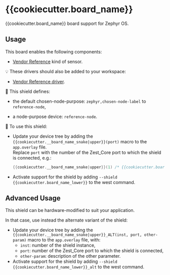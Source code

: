 # {{cookiecutter.board_name}}

{{cookiecutter.board_name}} board support for Zephyr OS.

## Usage

This board enables the following components:

- [Vendor Reference](https://link-to-component) kind of sensor.

:bulb: These drivers should also be added to your workspace:

- [Vendor Reference driver](https://link-to-repository).

:pushpin: This shield defines:

- the default chosen-node-purpose: `zephyr,chosen-node-label` to `reference-node`,
<!-- Get chosen node purpose and chosen node label from [Zephyr documentation](https://docs.zephyrproject.org/latest/build/dts/api/api.html#zephyr-specific-chosen-nodes). -->
- a node-purpose device: `reference-node`.

:triangular_ruler: To use this shield:

- Update your device tree by adding the `{{cookiecutter.__board_name_snake|upper}}(port)` macro to the `app.overlay` file.\
  Replace `port` with the number of the Zest_Core port to which the shield is connected, e.g.:
  
  ```c
  {{cookiecutter.__board_name_snake|upper}}(1) /* {{cookiecutter.board_name}} connected to Zest_Core first port */
  ```

- Activate support for the shield by adding `--shield {{cookiecutter.board_name_lower}}` to the west command.

## Advanced Usage

This shield can be hardware-modified to suit your application.

In that case, use instead the alternate variant of the shield:

- Update your device tree by adding the `{{cookiecutter.__board_name_snake|upper}}_ALT(inst, port, other-param)` macro to the `app.overlay` file, with:
  - `inst`: number of the shield instance,
  - `port`: number of the Zest_Core port to which the shield is connected,
  - `other-param`: description of the other parameter.
- Activate support for the shield by adding `--shield {{cookiecutter.board_name_lower}}_alt` to the west command.
